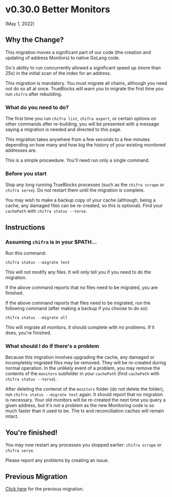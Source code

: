# v0.30.0 Better Monitors

(May 1, 2022)

## Why the Change?

This migration moves a significant part of our code (the creation and updating of address Monitors) to native GoLang code.

Go's ability to run concurrently allowed a significant speed up (more than 25x) in the initial scan of the index for an address.

This migration is mandatory. You must migrate all chains, although you need not do so all at once. TrueBlocks will warn you to migrate the first time you run `chifra` after rebuilding.

### What do you need to do?

The first time you run `chifra list`, `chifra export`, or certain options on other commands after re-building, you will be presented with a message saying a migration is needed and directed to this page.

This migration takes anywhere from a few seconds to a few minutes depending on how many and how big the history of your existing monitored addresses are.

This is a simple proceedure. You'll need run only a single command.

### Before you start

Stop any long running TrueBlocks processes (such as the `chifra scrape` or `chifra serve`). Do not restart them until the migration is complete.

You may wish to make a backup copy of your cache (although, being a cache, any damaged files can be re-created, so this is optional). Find your `cachePath` with `chifra status --terse`.

## Instructions

### Assuming `chifra` is in your $PATH...

Run this command:

```
chifra status --migrate test
```

This will not modify any files. It will only tell you if you need to do the migration.

If the above command reports that no files need to be migrated, you are finished.

If the above command reports that files need to be migrated, run the following command (after making a backup if you choose to do so):

```
chifra status --migrate all
```

This will migrate all monitors. It should complete with no problems. If it does, you're finished.

### What should I do if there's a problem

Because this migration involves upgrading the cache, any damaged or incompletely migrated files may be removed. They will be re-created during normal operation. In the unlikely event of a problem, you may remove the contents of the `monitors` subfolder in your `cachePath` (find `cachePath` with `chifra status --terse`).

After deleting the contenst of the `monitors` folder (do not delete the folder), run `chifra status --migrate test` again. It should report that no migration is necessary. Your old monitors will be re-created the next time you query a given address, but it's not a problem as the new Monitoring code is so much faster than it used to be. The tx and reconciliation caches will remain intact.

## You're finished!

You may now restart any processes you stopped earlier: `chifra scrape` or `chifra serve`.

Please report any problems by creating an issue.

## Previous Migration

[Click here](./README-v0.27.0.md) for the previous migration.
